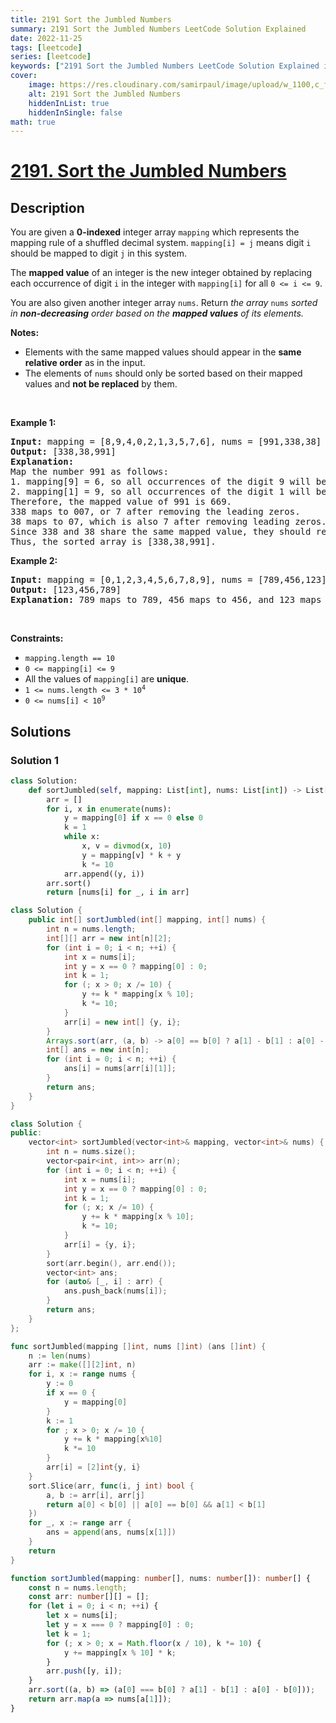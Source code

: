 ```yaml
---
title: 2191 Sort the Jumbled Numbers
summary: 2191 Sort the Jumbled Numbers LeetCode Solution Explained
date: 2022-11-25
tags: [leetcode]
series: [leetcode]
keywords: ["2191 Sort the Jumbled Numbers LeetCode Solution Explained in all languages", "2191 Sort the Jumbled Numbers", "LeetCode", "leetcode solution in Python3 C++ Java Go PHP Ruby Swift TypeScript Rust C# JavaScript C", "GeeksforGeeks", "InterviewBit", "Coding Ninjas", "HackerRank", "HackerEarth", "CodeChef", "TopCoder", "AlgoExpert", "freeCodeCamp", "Codeforces", "GitHub", "AtCoder", "Samir Paul"]
cover:
    image: https://res.cloudinary.com/samirpaul/image/upload/w_1100,c_fit,co_rgb:FFFFFF,l_text:Arial_75_bold:2191 Sort the Jumbled Numbers - Solution Explained/problem-solving.webp
    alt: 2191 Sort the Jumbled Numbers
    hiddenInList: true
    hiddenInSingle: false
math: true
---
```



# [2191. Sort the Jumbled Numbers](https://leetcode.com/problems/sort-the-jumbled-numbers)


## Description

<p>You are given a <strong>0-indexed</strong> integer array <code>mapping</code> which represents the mapping rule of a shuffled decimal system. <code>mapping[i] = j</code> means digit <code>i</code> should be mapped to digit <code>j</code> in this system.</p>

<p>The <strong>mapped value</strong> of an integer is the new integer obtained by replacing each occurrence of digit <code>i</code> in the integer with <code>mapping[i]</code> for all <code>0 &lt;= i &lt;= 9</code>.</p>

<p>You are also given another integer array <code>nums</code>. Return <em>the array </em><code>nums</code><em> sorted in <strong>non-decreasing</strong> order based on the <strong>mapped values</strong> of its elements.</em></p>

<p><strong>Notes:</strong></p>

<ul>
	<li>Elements with the same mapped values should appear in the <strong>same relative order</strong> as in the input.</li>
	<li>The elements of <code>nums</code> should only be sorted based on their mapped values and <strong>not be replaced</strong> by them.</li>
</ul>

<p>&nbsp;</p>
<p><strong class="example">Example 1:</strong></p>

<pre>
<strong>Input:</strong> mapping = [8,9,4,0,2,1,3,5,7,6], nums = [991,338,38]
<strong>Output:</strong> [338,38,991]
<strong>Explanation:</strong> 
Map the number 991 as follows:
1. mapping[9] = 6, so all occurrences of the digit 9 will become 6.
2. mapping[1] = 9, so all occurrences of the digit 1 will become 9.
Therefore, the mapped value of 991 is 669.
338 maps to 007, or 7 after removing the leading zeros.
38 maps to 07, which is also 7 after removing leading zeros.
Since 338 and 38 share the same mapped value, they should remain in the same relative order, so 338 comes before 38.
Thus, the sorted array is [338,38,991].
</pre>

<p><strong class="example">Example 2:</strong></p>

<pre>
<strong>Input:</strong> mapping = [0,1,2,3,4,5,6,7,8,9], nums = [789,456,123]
<strong>Output:</strong> [123,456,789]
<strong>Explanation:</strong> 789 maps to 789, 456 maps to 456, and 123 maps to 123. Thus, the sorted array is [123,456,789].
</pre>

<p>&nbsp;</p>
<p><strong>Constraints:</strong></p>

<ul>
	<li><code>mapping.length == 10</code></li>
	<li><code>0 &lt;= mapping[i] &lt;= 9</code></li>
	<li>All the values of <code>mapping[i]</code> are <strong>unique</strong>.</li>
	<li><code>1 &lt;= nums.length &lt;= 3 * 10<sup>4</sup></code></li>
	<li><code>0 &lt;= nums[i] &lt; 10<sup>9</sup></code></li>
</ul>

## Solutions

### Solution 1

<!-- tabs:start -->

```python
class Solution:
    def sortJumbled(self, mapping: List[int], nums: List[int]) -> List[int]:
        arr = []
        for i, x in enumerate(nums):
            y = mapping[0] if x == 0 else 0
            k = 1
            while x:
                x, v = divmod(x, 10)
                y = mapping[v] * k + y
                k *= 10
            arr.append((y, i))
        arr.sort()
        return [nums[i] for _, i in arr]
```

```java
class Solution {
    public int[] sortJumbled(int[] mapping, int[] nums) {
        int n = nums.length;
        int[][] arr = new int[n][2];
        for (int i = 0; i < n; ++i) {
            int x = nums[i];
            int y = x == 0 ? mapping[0] : 0;
            int k = 1;
            for (; x > 0; x /= 10) {
                y += k * mapping[x % 10];
                k *= 10;
            }
            arr[i] = new int[] {y, i};
        }
        Arrays.sort(arr, (a, b) -> a[0] == b[0] ? a[1] - b[1] : a[0] - b[0]);
        int[] ans = new int[n];
        for (int i = 0; i < n; ++i) {
            ans[i] = nums[arr[i][1]];
        }
        return ans;
    }
}
```

```cpp
class Solution {
public:
    vector<int> sortJumbled(vector<int>& mapping, vector<int>& nums) {
        int n = nums.size();
        vector<pair<int, int>> arr(n);
        for (int i = 0; i < n; ++i) {
            int x = nums[i];
            int y = x == 0 ? mapping[0] : 0;
            int k = 1;
            for (; x; x /= 10) {
                y += k * mapping[x % 10];
                k *= 10;
            }
            arr[i] = {y, i};
        }
        sort(arr.begin(), arr.end());
        vector<int> ans;
        for (auto& [_, i] : arr) {
            ans.push_back(nums[i]);
        }
        return ans;
    }
};
```

```go
func sortJumbled(mapping []int, nums []int) (ans []int) {
	n := len(nums)
	arr := make([][2]int, n)
	for i, x := range nums {
		y := 0
		if x == 0 {
			y = mapping[0]
		}
		k := 1
		for ; x > 0; x /= 10 {
			y += k * mapping[x%10]
			k *= 10
		}
		arr[i] = [2]int{y, i}
	}
	sort.Slice(arr, func(i, j int) bool {
		a, b := arr[i], arr[j]
		return a[0] < b[0] || a[0] == b[0] && a[1] < b[1]
	})
	for _, x := range arr {
		ans = append(ans, nums[x[1]])
	}
	return
}
```

```ts
function sortJumbled(mapping: number[], nums: number[]): number[] {
    const n = nums.length;
    const arr: number[][] = [];
    for (let i = 0; i < n; ++i) {
        let x = nums[i];
        let y = x === 0 ? mapping[0] : 0;
        let k = 1;
        for (; x > 0; x = Math.floor(x / 10), k *= 10) {
            y += mapping[x % 10] * k;
        }
        arr.push([y, i]);
    }
    arr.sort((a, b) => (a[0] === b[0] ? a[1] - b[1] : a[0] - b[0]));
    return arr.map(a => nums[a[1]]);
}
```

<!-- tabs:end -->

<!-- end -->
